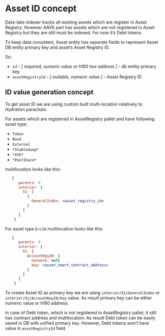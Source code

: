 # Asset ID concept

Data-lake indexer tracks all existing assets which are register in Asset Registry. However AAVE part has assets which are not registered in Asset Registry but they are still must be indexed. For now it’s Debt tokens. 

To keep data consistent, Asset entity has separate fields to represent Asset DB entity primary key and asset’s Asset Registry ID. 

So:

- `id` - *[ required, numeric value or h160 hex address ]* - db entity primary key
- `assetRegistryId` - *[ nullable, numeric value ]* - Asset Registry ID

## ID value generation concept

To get asset ID we are using custom built multi-location relatively to Hydration parachain. 

For assets which are registered in AssetRegistry pallet and have following asset type:

- `Token`
- `Bond`
- `External`
- `*StableSwap*`
- `*XYK*`
- `*PoolShare*`

 multilocation looks like this:

```jsx
   {
      parents: 0
      interior: {
        X1: [
          {
            GeneralIndex: <asset_registry_id>
          }
        ]
      }
    }
```

For asset type `Erc20` multilocation looks like this:

```jsx
   {
      parents: 0
      interior: {
        X1: {
          AccountKey20: {
            network: null
            key: <asset_smart_contract_address>
          }
        }
      }
    }
```

To create Asset ID as primary key we are using `interior/X1/GeneralIndex` or `interior/X1/AccountKey20/key` value. As result primary key can be either numeric value or h160 address. 

In case of Debt token, which is not registered in AssetRegistry pallet, it still has contract address and multilocation. As result Debt token can be easily saved in DB with unified primary key. However, Debt tokens won’t have value in `assetRegistryId` field.
